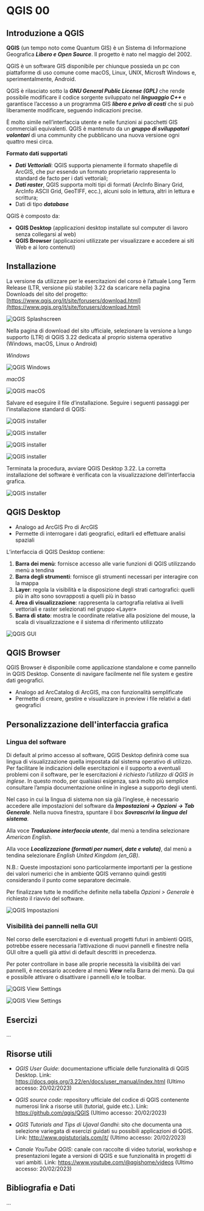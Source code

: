 # QGIS 00

## Introduzione a QGIS

**QGIS** (un tempo noto come Quantum GIS) è un Sistema di Informazione Geografica ***Libero e Open Source***. Il progetto è nato nel maggio del 2002.

QGIS è un software GIS disponibile per chiunque possieda un pc con piattaforme di uso comune come macOS, Linux, UNIX, Microsft Windows e, sperimentalmente, Android.

QGIS è rilasciato sotto la ***GNU General Public License (GPL)*** che rende possibile modificare il codice sorgente sviluppato nel ***linguaggio C++*** e garantisce l’accesso a un programma GIS ***libero e privo di costi*** che si può liberamente modificare, seguendo indicazioni precise.

È molto simile nell’interfaccia utente e nelle funzioni ai pacchetti GIS commerciali equivalenti. QGIS è mantenuto da un ***gruppo di sviluppatori volontari*** di una community che pubblicano una nuova versione ogni quattro mesi circa.

**Formato dati supportati**

- ***Dati Vettoriali***: QGIS supporta pienamente il formato shapefile di ArcGIS, che pur essendo un formato proprietario rappresenta lo standard de facto per i dati vettoriali;
- ***Dati raster***, QGIS supporta molti tipi di formati (ArcInfo Binary Grid, ArcInfo ASCII Grid, GeoTIFF, ecc.), alcuni solo in lettura, altri in lettura e scrittura;
- Dati di tipo ***database***

QGIS è composto da:

- **QGIS Desktop** (applicazioni desktop installate sul computer di lavoro senza collegarsi al web)
- **QGIS Browser** (applicazioni utilizzate per visualizzare e accedere ai siti Web e ai loro contenuti)

## Installazione

La versione da utilizzare per le esercitazioni del corso è l’attuale Long Term Release (LTR, versione più stabile) 3.22 da scaricare nella pagina Downloads del sito del progetto: [https://www.qgis.org/it/site/forusers/download.html](https://www.qgis.org/it/site/forusers/download.html)

![QGIS Splashscreen](./assets/img/sit2223/QGIS322.png "QGIS Splashscreen")

Nella pagina di download del sito ufficiale, selezionare la versione a lungo supporto (LTR) di QGIS 3.22 dedicata al proprio sistema operativo (Windows, macOS, Linux o Android)

*Windows*

![QGIS Windows](./assets/img/sit2223/QGIS00InstallWindows.png "QGIS Windows")


*macOS*

![QGIS macOS](./assets/img/sit2223/QGIS00InstallmacOS.png "QGIS macOS")

Salvare ed eseguire il file d’installazione. Seguire i seguenti passaggi per l’installazione standard di QGIS:

![QGIS installer](./assets/img/sit2223/QGIS00Install1.png "QGIS installer")

![QGIS installer](./assets/img/sit2223/QGIS00Install2.png "QGIS installer")

![QGIS installer](./assets/img/sit2223/QGIS00Install3.png "QGIS installer")

![QGIS installer](./assets/img/sit2223/QGIS00Install4.png "QGIS installer")

Terminata la procedura, avviare QGIS Desktop 3.22. La corretta installazione del software è verificata con la visualizzazione dell’interfaccia grafica.

![QGIS installer](./assets/img/sit2223/QGIS00Install5.png "QGIS installer")

## QGIS Desktop

- Analogo ad ArcGIS Pro di ArcGIS
- Permette di interrogare i dati geografici, editarli ed effettuare analisi spaziali

L’interfaccia di QGIS Desktop contiene:

1.	**Barra dei menù**: fornisce accesso alle varie funzioni di QGIS utilizzando menù a tendina
2.	**Barra degli strumenti**: fornisce gli strumenti necessari per interagire con la mappa
3.	**Layer**: regola la visibilità e la disposizione degli strati cartografici: quelli più in alto sono sovrapposti a quelli più in basso
4.	**Area di visualizzazione**: rappresenta la cartografia relativa ai livelli vettoriali e raster selezionati nel gruppo «Layer»
5.	**Barra di stato**: mostra le coordinate relative alla posizione del mouse, la scala di visualizzazione e il sistema di riferimento utilizzato

![QGIS GUI](./assets/img/sit2223/QGIS00GUI.png "QGIS GUI")

## QGIS Browser

QGIS Browser è disponibile come applicazione standalone e come pannello in QGIS Desktop. Consente di navigare facilmente nel file system e gestire dati geografici.

- Analogo ad ArcCatalog di ArcGIS, ma con funzionalità semplificate
- Permette di creare, gestire e visualizzare in preview i file relativi a dati geografici

## Personalizzazione dell'interfaccia grafica

### Lingua del software

Di default al primo accesso al software, QGIS Desktop definirà come sua lingua di visualizzazione quella impostata dal sistema operativo di utilizzo. Per facilitare le indicazioni delle esercitazioni e il supporto a eventuali problemi con il software, per le esercitazioni *è richiesto l’utilizzo di QGIS in inglese*. In questo modo, per qualsiasi esigenza, sarà molto più semplice consultare l’ampia documentazione online in inglese a supporto degli utenti.

Nel caso in cui la lingua di sistema non sia già l’inglese, è necessario accedere alle impostazioni del software da ***Impostazioni -> Opzioni -> Tab Generale***. Nella nuova finestra, spuntare il box ***Sovrascrivi la lingua del sistema***.

Alla voce ***Traduzione interfaccia utente***, dal menù a tendina selezionare *American English*.

Alla voce ***Localizzazione (formati per numeri, date e valuta)***, dal menù a tendina selezionare *English United Kingdom (en_GB)*.

N.B.: Queste impostazioni sono particolarmente importanti per la gestione dei valori numerici che in ambiente QGIS verranno quindi gestiti considerando il punto come separatore decimale.

Per finalizzare tutte le modifiche definite nella tabella *Opzioni > Generale* è richiesto il riavvio del software.

![QGIS Impostazioni](./assets/img/sit2223/QGIS00Settings.png "QGIS Impostazioni")

### Visibilità dei pannelli nella GUI

Nel corso delle esercitazioni e di eventuali progetti futuri in ambienti QGIS, potrebbe essere necessaria l’attivazione di nuovi pannelli e finestre nella GUI oltre a quelli già attivi di default descritti in precedenza.

Per poter controllare in base alle proprie necessità la visibilità dei vari pannelli, è necessario accedere al menù ***View*** nella Barra dei menù. Da qui e possibile attivare o disattivare i pannelli e/o le toolbar.

![QGIS View Settings](./assets/img/sit2223/QGIS00View1.png "QGIS View Settings")

![QGIS View Settings](./assets/img/sit2223/QGIS00View2.png "QGIS View Settings")

## Esercizi

...

## Risorse utili

- *QGIS User Guide*: documentazione ufficiale delle funzionalità di QGIS Desktop. Link: https://docs.qgis.org/3.22/en/docs/user_manual/index.html (Ultimo accesso: 20/02/2023)

- *QGIS source code*: repository ufficiale del codice di QGIS contenente numerosi link a risorse utili (tutorial, guide etc.). Link: https://github.com/qgis/QGIS (Ultimo accesso: 20/02/2023)

- *QGIS Tutorials and Tips di Ujaval Gandhi*: sito che documenta una selezione variegata di esercizi guidati su possibili applicazioni di QGIS. Link: http://www.qgistutorials.com/it/ (Ultimo accesso: 20/02/2023)

- *Canale YouTube QGIS*: canale con raccolte di video tutorial, workshop e presentazioni legate a versioni di QGIS e sue funzionalità in progetti di vari ambiti. Link: https://www.youtube.com/@qgishome/videos (Ultimo accesso: 20/02/2023)

## Bibliografia e Dati

...

